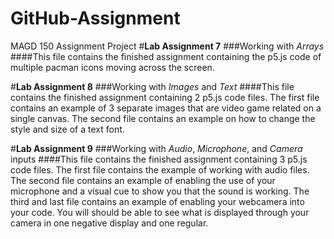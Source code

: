 # GitHub-Assignment
MAGD 150 Assignment Project
#**Lab Assignment 7**
###Working with _Arrays_
####This file contains the finished assignment containing the p5.js code of multiple pacman icons moving across the screen.

#**Lab Assignment 8**
###Working with _Images_ and _Text_
####This file contains the finished assignment containing 2 p5.js code files. The first file contains an example of 3 separate images that are video game related on a single canvas. The second file contains an example on how to change the style and size of a text font.

#**Lab Assignment 9**
###Working with _Audio_, _Microphone_, and _Camera_ inputs
####This file contains the finished assignment containing 3 p5.js code files. The first file contains the example of working with audio files. The second file contains an example of enabling the use of your microphone and a visual cue to show you that the sound is working. The third and last file contains an example of enabling your webcamera into your code. You will should be able to see what is displayed through your camera in one negative display and one regular.
